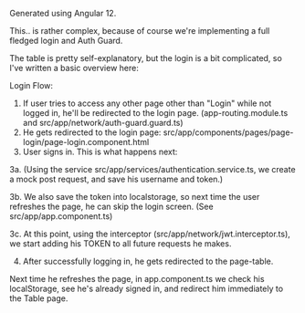 Generated using Angular 12.

This.. is rather complex, because of course we're implementing a full fledged login and Auth Guard.

The table is pretty self-explanatory, but the login is a bit complicated, so I've written a basic overview here:

Login Flow:
1. If user tries to access any other page other than "Login" while not logged in, he'll be redirected to the login page. (app-routing.module.ts and src/app/network/auth-guard.guard.ts)
2. He gets redirected to the login page: src/app/components/pages/page-login/page-login.component.html
3. User signs in. This is what happens next:

3a. (Using the service src/app/services/authentication.service.ts, we create a mock post request, and save his username and token.)

3b. We also save the token into localstorage, so next time the user refreshes the page, he can skip the login screen. (See src/app/app.component.ts)

3c. At this point, using the interceptor (src/app/network/jwt.interceptor.ts), we start adding his TOKEN to all future requests he makes. 

4. After successfully logging in, he gets redirected to the page-table.





Next time he refreshes the page, in app.component.ts we check his localStorage, see he's already signed in, and redirect him immediately to the Table page.